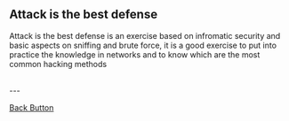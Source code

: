 ## Attack is the best defense

<p>Attack is the best defense is an exercise based on infromatic security and basic aspects on sniffing and brute force, it is a good exercise to put into practice the knowledge in networks and to know which are the most common hacking methods</p>
<br>
---

[Back Button](https://github.com/FatChicken277/holberton-system_engineering-devops)